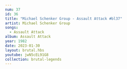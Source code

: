 ```yaml
---
num: 37
id: 36
title: "Michael Schenker Group - Assault Attack #bl37"
artist: Michael Schenker Group
songs:
  - Assault Attack
album: Assault Attack
year: 1982
date: 2023-01-30
layout: brutal.hbs
youtube: jwN5cEL91G8
collection: brutal-legends
---
```

